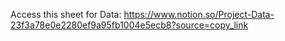 Access this sheet for Data:
https://www.notion.so/Project-Data-23f3a78e0e2280ef9a95fb1004e5ecb8?source=copy_link
